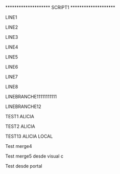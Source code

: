 ******************** SCRIPT1 ********************

LINE1

LINE2

LINE3

LINE4

LINE5

LINE6

LINE7

LINE8

LINEBRANCHE11111111111

LINEBRANCHE12

TEST1 ALICIA

TEST2 ALICIA

TEST13 ALICIA LOCAL

Test merge4

Test merge5 desde visual c

Test desde portal
